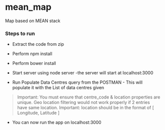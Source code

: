 # mean_map
Map based on MEAN stack


### Steps to run

- Extract the code from zip

- Perform npm install 

- Perform bower install 

- Start server using node server  -the server will start at localhost:3000

- Run Populate Data Centres query from the POSTMAN - This will populate it with the List of data centres given

> Important: You must ensure that centre_code &  location properties are unique. Geo location filtering would not work properly if 2 entries have same location.
> Important: location should be in the format of [ Longitude, Latitude ]

- You can now run the app on localhost:3000